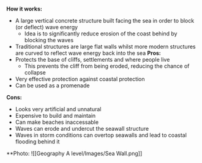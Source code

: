 **How it works:**
- A large vertical concrete structure built facing the sea in order to block (or deflect) wave energy
	- Idea is to significantly reduce erosion of the coast behind by blocking the waves
- Traditional structures are large flat walls whilst more modern structures are curved to reflect wave energy back into the sea
**Pros:**
- Protects the base of cliffs, settlements and where people live
	- This prevents the cliff from being eroded, reducing the chance of collapse
- Very effective protection against coastal protection
- Can be used as a promenade 

**Cons:**
- Looks very artificial and unnatural
- Expensive to build and maintain
- Can make beaches inaccessable
- Waves can erode and undercut the seawall structure
- Waves in storm conditions can overtop seawalls and lead to coastal flooding behind it

**Photo:
![[Geography A level/Images/Sea Wall.png]]